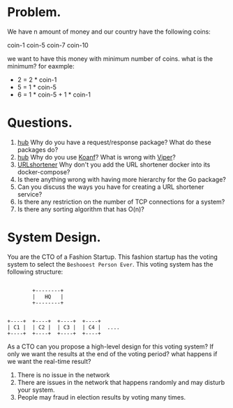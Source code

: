 # Problem.
We have n amount of money and our country have the following coins:

coin-1
coin-5
coin-7
coin-10

we want to have this money with minimum number of coins. what is the minimum?
for eaxmple:
- 2 = 2 * coin-1
- 5 = 1 * coin-5
- 6 = 1 * coin-5 + 1 * coin-1

# Questions.

1. [hub](https://github.com/elahe-dastan/hub) Why do you have a request/response package? What do these packages do?
2. [hub](https://github.com/elahe-dastan/hub) Why do you use [Koanf](https://github.com/knadh/koanf)? What is wrong with [Viper](https://github.com/spf13/viper)?
3. [URLshortener](https://github.com/elahe-dastan/urlShortener) Why don't you add the URL shortener docker into its docker-compose?
4. Is there anything wrong with having more hierarchy for the Go package?
5. Can you discuss the ways you have for creating a URL shortener service?
6. Is there any restriction on the number of TCP connections for a system?
7. Is there any sorting algorithm that has O(n)?

# System Design.
You are the CTO of a Fashion Startup.
This fashion startup has the voting system to select the `Beshooest Person Ever`. This voting system has the following structure:

```

        +--------+
        |   HQ   |
        +--------+


+----+  +----+  +----+  +----+
| C1 |  | C2 |  | C3 |  | C4 |  ....
+----+  +----+  +----+  +----+

```

As a CTO can you propose a high-level design for this voting system? If only we want the results at the end of the voting period? what happens if we want the real-time result?

1. There is no issue in the network
2. There are issues in the network that happens randomly and may disturb your system.
3. People may fraud in election results by voting many times.
